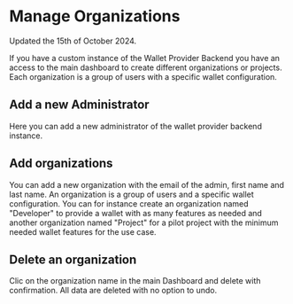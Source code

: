# Manage Organizations

Updated the 15th of October 2024.

If you have a custom instance of the Wallet Provider Backend you have an access to the main dashboard to create different organizations or projects. Each organization is a group of users with a specific wallet configuration.

## Add a new Administrator

Here you can add a new administrator of the wallet provider backend instance.

## Add organizations

You can add a new organization with the email of the admin, first name and last name. An organization is a group of users and a specific wallet configuration. You can for instance create an organization named "Developer" to provide a wallet with as many features as needed and another organization named "Project" for a pilot project with the minimum needed wallet features for the use case.

## Delete an organization

Clic on the organization name in the main Dashboard and delete with confirmation. All data are deleted with no option to undo.
